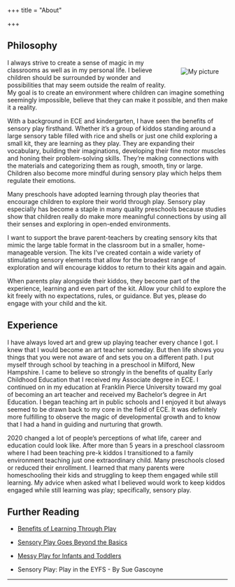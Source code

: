 +++
title = "About"

+++

## Philosophy 


<img style="float: right; max-width: 50%; padding: 20px;" src="../img/profile.JPG" title="My picture">  


I always strive to create a sense of magic in my classrooms as well as in my personal life. I believe children should be surrounded by wonder and possibilities that may seem outside the realm of reality. My goal is to create an environment where children can imagine something seemingly impossible, believe that they can make it possible, and then make it a reality.  

With a background in ECE and kindergarten, I have seen the benefits of sensory play firsthand. Whether it’s a group of kiddos standing around a large sensory table filled with rice and shells or just one child exploring a small kit, they are learning as they play. They are expanding their vocabulary, building their imaginations, developing their fine motor muscles and honing their problem-solving skills. They’re making connections with the materials and categorizing them as rough, smooth, tiny or large. Children also become more mindful during sensory play which helps them regulate their emotions.

Many preschools have adopted learning through play theories that encourage children to explore their world through play. Sensory play especially has become a staple in many quality preschools because studies show that children really do make more meaningful connections by using all their senses and exploring in open-ended environments.

I want to support the brave parent-teachers by creating sensory kits that mimic the large table format in the classroom but in a smaller, home-manageable version. The kits I’ve created contain a wide variety of stimulating sensory elements that allow for the broadest range of exploration and will encourage kiddos to return to their kits again and again.

When parents play alongside their kiddos, they become part of the experience, learning and even part of the kit. Allow your child to explore the kit freely with no expectations, rules, or guidance. But yes, please do engage with your child and the kit.


## Experience

I have always loved art and grew up playing teacher every chance I got. I knew that I would become an art teacher someday. But then life shows you things that you were not aware of and sets you on a different path. I put myself through school by teaching in a preschool in Milford, New Hampshire. I came to believe so strongly in the benefits of quality Early Childhood Education that I received my Associate degree in ECE. I continued on in my education at Franklin Pierce University toward my goal of becoming an art teacher and received my Bachelor’s degree in Art Education. I began teaching art in public schools and I enjoyed it but always seemed to be drawn back to my core in the field of ECE. It was definitely more fulfilling to observe the magic of developmental growth and to know that I had a hand in guiding and nurturing that growth.

2020 changed a lot of people’s perceptions of what life, career and education could look like. After more than 5 years in a preschool classroom where I had been teaching pre-k kiddos I transitioned to a family environment teaching just one extraordinary child. Many preschools closed or reduced their enrollment. I learned that many parents were homeschooling their kids and struggling to keep them engaged while still learning. My advice when asked what I believed would work to keep kiddos engaged while still learning was play; specifically, sensory play.  


## Further Reading

* [Benefits of Learning Through Play](https://centerforparentingeducation.org/library-of-articles/baby-through-preschool-articles/top-3-benefits-of-learning-through-play/)  
* [Sensory Play Goes Beyond the Basics](https://tecribresearch.wordpress.com/2019/04/18/sensory-play-goes-beyond-the-basics/) 
* [Messy Play for Infants and Toddlers](https://eclkc.ohs.acf.hhs.gov/publication/designing-messy-play-infants-toddlers)

* Sensory Play: Play in the EYFS - By Sue Gascoyne
___

